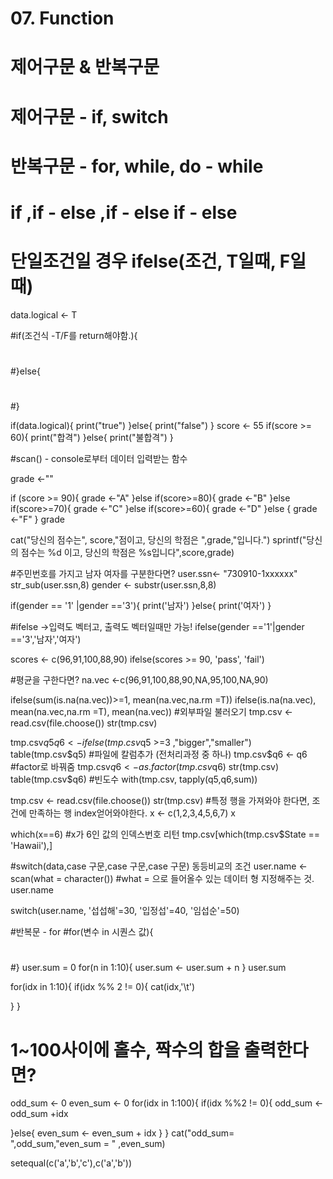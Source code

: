 # 07. Function 

# 제어구문 & 반복구문

# 제어구문 - if, switch

# 반복구문 - for, while, do - while

# if ,if - else ,if - else if - else

# 단일조건일 경우 ifelse(조건, T일때, F일때)

data.logical <- T

#if(조건식 -T/F를 return해야함.){

#  

#}else{

#  

#}

if(data.logical){
  print("true")
}else{
  print("false")
}
score <- 55
if(score >= 60){
  print("합격")
}else{
  print("불합격")
}

#scan() - console로부터 데이터 입력받는 함수

grade <-""

if (score >= 90){
  grade <-"A"
}else if(score>=80){
  grade <-"B"
}else if(score>=70){
  grade <-"C"
}else if(score>=60){
  grade <-"D"
}else {
  grade <-"F"
}
grade

cat("당신의 점수는", score,"점이고, 당신의 학점은 ",grade,"입니다.")
sprintf("당신의 점수는 %d 이고, 당신의 학점은 %s입니다",score,grade)

#주민번호를 가지고 남자 여자를 구분한다면?
user.ssn<- "730910-1xxxxxx"
str_sub(user.ssn,8)
gender <- substr(user.ssn,8,8)

if(gender == '1' |gender =='3'){
  print('남자')
}else{
  print('여자')
}


#ifelse  ->입력도 벡터고, 출력도 벡터일때만 가능!
ifelse(gender =='1'|gender =='3','남자','여자')

scores <- c(96,91,100,88,90)
ifelse(scores >= 90, 'pass', 'fail')

#평균을 구한다면?
na.vec <-c(96,91,100,88,90,NA,95,100,NA,90)


ifelse(sum(is.na(na.vec))>=1, mean(na.vec,na.rm =T))
ifelse(is.na(na.vec), mean(na.vec,na.rm =T), mean(na.vec))
#외부파일 불러오기
tmp.csv <- read.csv(file.choose())
str(tmp.csv)

tmp.csv$q5
q6<-ifelse(tmp.csv$q5 >=3 ,"bigger","smaller")
table(tmp.csv$q5)
#파일에 칼럼추가 (전처리과정 중 하나)
tmp.csv$q6 <- q6
#factor로 바꿔줌
tmp.csv$q6 <- as.factor(tmp.csv$q6)
str(tmp.csv)
table(tmp.csv$q6) #빈도수 
with(tmp.csv, tapply(q5,q6,sum))

tmp.csv <- read.csv(file.choose())
str(tmp.csv)
#특정 행을 가져와야 한다면, 조건에 만족하는 행 index얻어와야한다.
x <- c(1,2,3,4,5,6,7)
x

which(x==6) #x가 6인 값의 인덱스번호 리턴
tmp.csv[which(tmp.csv$State == 'Hawaii'),]


#switch(data,case 구문,case 구문,case 구문) 동등비교의 조건
user.name <- scan(what = character())  #what = 으로 들어올수 있는 데이터 형 지정해주는 것.
user.name

switch(user.name,
       '섭섭해'=30,
       '입정섭'=40,
       '임섭순'=50)

#반복문 - for
#for(변수 in 시퀀스 값){
#
#}
user.sum = 0
for(n in 1:10){
  user.sum <- user.sum + n
}
user.sum

for(idx in 1:10){
  if(idx %% 2 != 0){
    cat(idx,'\t')

  }
}

# 1~100사이에 홀수, 짝수의 합을 출력한다면?

odd_sum <- 0
even_sum <- 0
for(idx in 1:100){
  if(idx %%2 != 0){
    odd_sum <- odd_sum +idx
    
  }else{
    even_sum <- even_sum + idx
  }
}
cat("odd_sum= ",odd_sum,"even_sum = " ,even_sum)

setequal(c('a','b','c'),c('a','b'))